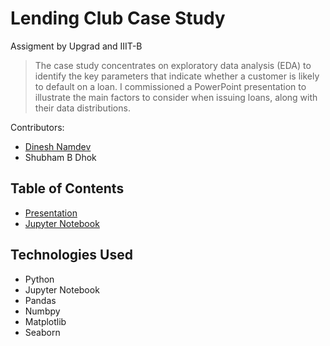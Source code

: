 # Lending Club Case Study
Assigment by Upgrad and IIIT-B
> The case study concentrates on exploratory data analysis (EDA) to identify the key parameters that indicate whether a customer is likely to default on a loan. I commissioned a PowerPoint presentation to illustrate the main factors to consider when issuing loans, along with their data distributions.

Contributors:
* [Dinesh Namdev](https://www.linkedin.com/in/dineshnamdev/)
* Shubham B Dhok

## Table of Contents
* [Presentation](#lending_club_case_study.pdf)
* [Jupyter Notebook](#DineshNamdev.ipynb)

## Technologies Used
- Python
- Jupyter Notebook
- Pandas
- Numbpy
- Matplotlib
- Seaborn
